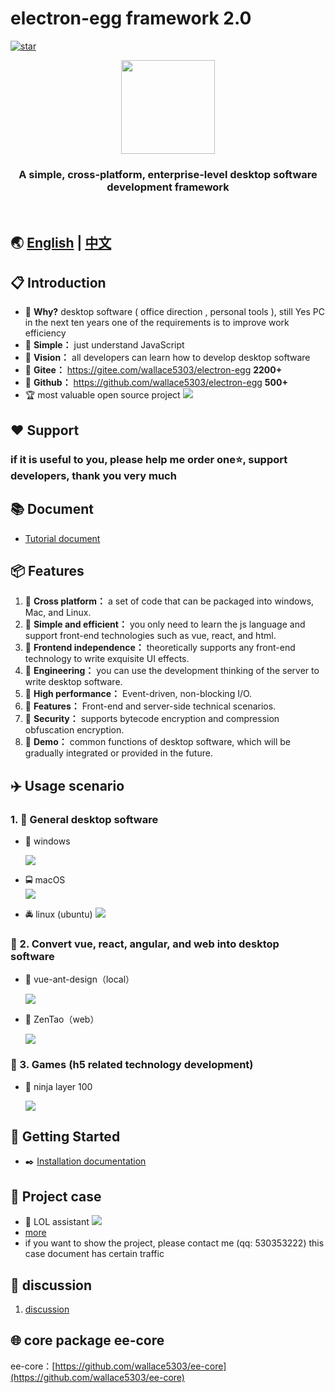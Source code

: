 # electron-egg framework 2.0 
[![star](https://gitee.com/wallace5303/electron-egg/badge/star.svg?theme=gvp)](https://gitee.com/wallace5303/electron-egg/stargazers)

<div align=center>
<img src="https://wallace5303.gitee.io/ee/images/electron-egg/logo.png" width="150" height="150" />
</div>

<div align=center>
<h3><strong>A simple, cross-platform, enterprise-level desktop software development framework</strong></h3>
</div>
<br>

## 🌏 [English](https://www.yuque.com/u34495/ee-doc) | [中文](https://www.yuque.com/u34495/mivcfg)

## 📋 Introduction
- 🍩 **Why?** desktop software ( office direction , personal tools ), still Yes PC in the next ten years one of the requirements is to improve work efficiency
- 🍉 **Simple：** just understand JavaScript
- 🍑 **Vision：** all developers can learn how to develop desktop software
- 🍰 **Gitee：** https://gitee.com/wallace5303/electron-egg **2200+**
- 🍨 **Github：** https://github.com/wallace5303/electron-egg **500+**
- 🏆 most valuable open source project
    ![](https://wallace5303.gitee.io/ee/images/electron-egg/ee-zs.png)    

## ❤️ Support 
### if it is useful to you, please help me order one⭐️, support developers, thank you very much 

## 📚 Document
- [Tutorial document](https://www.yuque.com/u34495/ee-doc)

## 📦 Features
1. 🍄 **Cross platform：** a set of code that can be packaged into windows, Mac, and Linux.
2. 🌹  **Simple and efficient：** you only need to learn the js language and support front-end technologies such as vue, react, and html. 
3. 🌱 **Frontend independence：**  theoretically supports any front-end technology to write exquisite UI effects. 
4. 🌴 **Engineering：** you can use the development thinking of the server to write desktop software.
5. 🍁 **High performance：** Event-driven, non-blocking I/O.
6. 🌷 **Features：** Front-end and server-side technical scenarios.
7. 🌰 **Security：** supports bytecode encryption and compression obfuscation encryption. 
7. 💐 **Demo：** common functions of desktop software, which will be gradually integrated or provided in the future. 

## ✈️ Usage scenario

### 1. 🚀 General desktop software
- 🚖 windows

    ![](https://wallace5303.gitee.io/ee/images/electron-egg/home.png)

- 🚍 macOS   
    ![](https://wallace5303.gitee.io/ee/images/electron-egg/mac-socket.png)

- 🚔 linux (ubuntu)
    ![](https://wallace5303.gitee.io/ee/images/electron-egg/ubuntu-db.png)

### 🚐 2. Convert vue, react, angular, and web into desktop software 
- 🚙 vue-ant-design（local）

    ![](https://wallace5303.gitee.io/ee/images/electron-egg/vue-antd.png)

- 🚙 ZenTao（web）

    ![](https://wallace5303.gitee.io/ee/images/electron-egg/ee-project-7.png)

### 🚂 3. Games (h5 related technology development) 
- 🚊 ninja layer 100

    ![](https://wallace5303.gitee.io/ee/images/electron-egg/ee_game_1.png)


## 📒 Getting Started 

- ✒️ [Installation documentation](https://www.yuque.com/u34495/ee-doc/ltgte9)
    
## 🐶 Project case
- 🐸 LOL assistant
    ![](https://wallace5303.gitee.io/ee/images/electron-egg/serendipity/lol-zhanji.png)
- [more](https://www.yuque.com/u34495/ee-doc/ep4otg)
- if you want to show the project, please contact me (qq: 530353222) this case document has certain traffic

## 💬 discussion
1. [discussion](https://www.yuque.com/u34495/ee-doc/gg691g)

## 🌐 core package ee-core
ee-core：[https://github.com/wallace5303/ee-core](https://github.com/wallace5303/ee-core)




